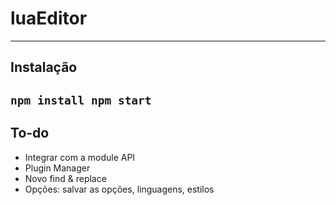 # luaEditor
---
## Instalação
`npm install
npm start`
---
## To-do
- Integrar com a module API
- Plugin Manager
- Novo find & replace
- Opções: salvar as opções, linguagens, estilos